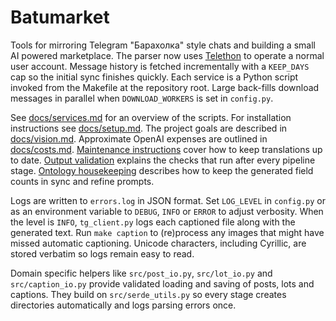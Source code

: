 # Batumarket

Tools for mirroring Telegram "Барахолка" style chats and building a small AI powered marketplace.  The parser now uses [Telethon](https://github.com/LonamiWebs/Telethon) to operate a normal user account.  Message history is fetched incrementally with a ``KEEP_DAYS`` cap so the initial sync finishes quickly.  Each service is a Python script invoked from the Makefile at the repository root.
Large back-fills download messages in parallel when ``DOWNLOAD_WORKERS`` is set
in `config.py`.

See [docs/services.md](docs/services.md) for an overview of the scripts.
For installation instructions see [docs/setup.md](docs/setup.md).
The project goals are described in [docs/vision.md](docs/vision.md).
Approximate OpenAI expenses are outlined in [docs/costs.md](docs/costs.md).
[Maintenance instructions](docs/maintenance.md) cover how to keep translations up to date.
[Output validation](docs/validation.md) explains the checks that run after every pipeline stage.
[Ontology housekeeping](docs/ontology_housekeeping.md) describes how to keep the
generated field counts in sync and refine prompts.

Logs are written to `errors.log` in JSON format. Set `LOG_LEVEL` in
`config.py` or as an environment variable to `DEBUG`, `INFO` or `ERROR` to
adjust verbosity. When the level is `INFO`, `tg_client.py` logs each
captioned file along with the generated text. Run `make caption` to
(re)process any images that might have missed automatic captioning. Unicode
characters, including Cyrillic, are stored verbatim so logs remain easy to
read.

Domain specific helpers like `src/post_io.py`, `src/lot_io.py` and
`src/caption_io.py` provide validated loading and saving of posts,
lots and captions.  They build on `src/serde_utils.py` so every stage
creates directories automatically and logs parsing errors once.
